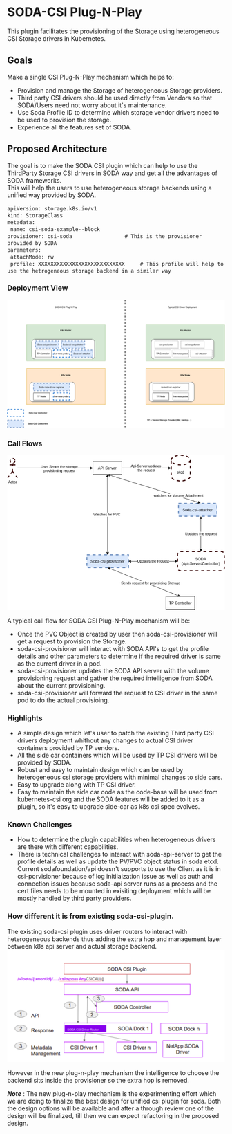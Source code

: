 # SODA-CSI Plug-N-Play

This plugin facilitates the provisioning of the Storage using heterogeneous CSI Storage drivers in Kubernetes.


## Goals
Make a single CSI Plug-N-Play mechanism which helps to:
 - Provision and manage the Storage of heterogeneous Storage providers.
 - Third party CSI drivers should be used directly from Vendors so that SODA/Users need not worry about it's maintenance.
 - Use Soda Profile ID to determine which storage vendor drivers need to be used to provision the storage.
 - Experience all the features set of SODA.
 
 
 ## Proposed Architecture
 
 The goal is to make the SODA CSI plugin which can help to use the ThirdParty Storage CSI drivers in SODA way and get all the advantages of SODA frameworks.  
 This will help the users to use heterogeneous storage backends using a unified way provided by SODA.
 ~~~
apiVersion: storage.k8s.io/v1
kind: StorageClass
metadata:
  name: csi-soda-example--block
provisioner: csi-soda                 # This is the provisioner provided by SODA
parameters:
  attachMode: rw
  profile: XXXXXXXXXXXXXXXXXXXXXXXXXXXX     # This profile will help to use the hetrogeneous storage backend in a similar way
 ~~~
 
 ### Deployment View
 ![](./images/Soda-CSI-Plugin-typical-design.png)
 
 ### Call Flows  
 ![](./images/Soda-CSI-Plugin-CallFLow.png)  
 
  A typical call flow for SODA CSI Plug-N-Play mechanism will be:
   - Once the PVC Object is created by user then soda-csi-provisioner will get a request to provision the Storage.
   - soda-csi-provisioner will interact with SODA API's to get the profile details and other parameters to determine if the required driver is same as the current driver in a pod.
   - soda-csi-provisioner updates the SODA API server with the volume provisioning request and gather the required intelligence from SODA about the current provisioning.
   - soda-csi-provisioner will forward the request to CSI driver in the same pod to do the actual provisioing.
   
 
 ### Highlights
  - A simple design which let's user to patch the existing Third party CSI drivers deployment whithout any changes to actual CSI driver containers provided by TP vendors.
  - All the side car containers which will be used by TP CSI drivers will be provided by SODA.
  - Robust and easy to maintain design which can be used by heterogeneous csi storage providers with minimal changes to side cars.
  - Easy to upgrade along with TP CSI driver.
  - Easy to maintain the side car code as the code-base will be used from kubernetes-csi org and the SODA features will be added to it as a plugin, so it's easy to upgrade side-car as k8s csi spec evolves.
 
 ### Known Challenges
  - How to determine the plugin capabilities when heterogeneous drivers are there with different capabilities.
  - There is technical challenges to interact with soda-api-server to get the profile details as well as update the PV/PVC object status in soda etcd. Current sodafoundation/api doesn't supports to use the Client as it is in csi-porvisioner because of log initilaization issue as well as auth and connection issues because soda-api server runs as a process and the cert files needs to be mounted in exisiting deployment which will be mostly handled by third party providers.
 
 ### How different it is from existing soda-csi-plugin.
 The existing soda-csi plugin uses driver routers to interact with heterogeneous backends thus adding the extra hop and management layer between k8s api server and actual storage backend.
 ![](./images/Deisgn-Option-1.png)
 
 However in the new plug-n-play mechanism the intelligence to choose the backend sits inside the provisioner so the extra hop is removed.
 
 
 ***Note*** : The new plug-n-play mechanism is the experimenting effort which we are doing to finalize the best design for unified csi plugin for soda. Both the design options will be available and after a through review  one of the design will be finalized, till then we can expect refactoring in the proposed design.
 
  
